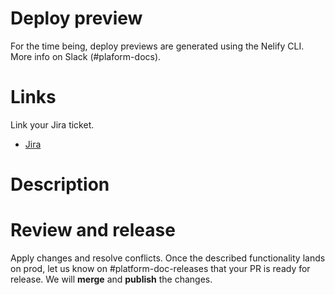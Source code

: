 # Deploy preview

For the time being, deploy previews are generated using the Nelify CLI. More info on Slack (#plaform-docs).

# Links

Link your Jira ticket.

- [Jira]()

# Description

# Review and release

Apply changes and resolve conflicts. Once the described functionality lands on prod, let us know on #platform-doc-releases that your PR is ready for release. We will **merge** and **publish** the changes.
